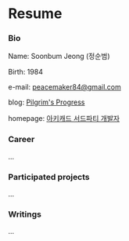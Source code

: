 # Resume

### Bio

Name: Soonbum Jeong (정순범)

Birth: 1984

e-mail: peacemaker84@gmail.com

blog: [Pilgrim's Progress](http://blog.naver.com/canvas84)

homepage: [아키캐드 서드파티 개발자](https://gdldeveloper.modoo.at/)

### Career

...

### Participated projects

...

### Writings

...

<!--

# 경력
(주)스마트맥스 (2020.7 ~ Current)
경동이엔씨(주) (2015.5 ~ 2020.5)
(주)두올테크 (2012.3 ~ 2015.3)

광운대학교 대학원 전자공학과 석사 졸업 (2010 ~ 2012)
광운대학교 대학원 컴퓨터공학과 중퇴 (2008 ~ 2009)
광운대학교 컴퓨터소프트웨어공학과 학사 졸업 (2003 ~ 2007)
서령고등학교 (2000 ~ 2003)
서산중학교 (1997 ~ 2000)
서동초등학교 (1991 ~ 1997)

# 참여 프로젝트
  - 목적
  - 참여 기간
  - 개발 기술

# 저술 자료 : 번역 자료 등

참조할 것: gdldeveloper.modoo.at / 구글드라이브 등
아이콘: https://shields.io/

https://github.com/JSpiner/RESUME
https://github.com/YuChocopie/resume

-->
